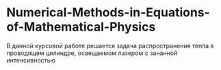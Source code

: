 # Numerical-Methods-in-Equations-of-Mathematical-Physics
В данной курсовой работе решается задача распространения тепла в проводящем цилиндре, освещаемом лазером с зананной интенсивностью
